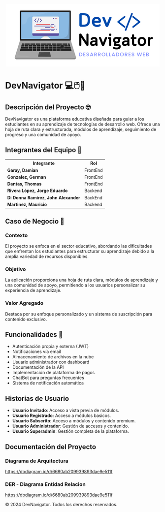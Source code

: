 <!DOCTYPE html>
<html lang="es">
<head>
    <meta charset="UTF-8">
    <meta name="viewport" content="width=device-width, initial-scale=1.0">
   </head>
<body>

<p align="center">
  <img src="DevNavigator.png" alt="Logo de DevNavigator">
</p>

<h1>DevNavigator 💻🖱️💙</h1>

<h2>Descripción del Proyecto 🤓</h2>
<p>
  DevNavigator es una plataforma educativa diseñada para guiar a los estudiantes
  en su aprendizaje de tecnologías de desarrollo web. Ofrece una hoja de ruta
  clara y estructurada, módulos de aprendizaje, seguimiento de progreso y una
  comunidad de apoyo.
</p>

<h2>Integrantes del Equipo 👏</h2>
<table>
  <tr>
    <th>Integrante</th>
    <th>Rol</th>
  </tr>
  <tr>
    <td><strong>Garay, Damian</strong></td>
    <td>FrontEnd</td>
  </tr>
  <tr>
    <td><strong>Gonzalez, German</strong></td>
    <td>FrontEnd</td>
  </tr>
  <tr>
    <td><strong>Dantas, Thomas</strong></td>
    <td>FrontEnd</td>
  </tr>
  <tr>
    <td><strong>Rivera López, Jorge Eduardo</strong></td>
    <td>Backend</td>
  </tr>
  <tr>
    <td><strong>Di Donna Ramirez, John Alexander</strong></td>
    <td>BackEnd</td>
  </tr>
  <tr>
    <td><strong>Martinez, Mauricio</strong></td>
    <td>Backend</td>
  </tr>
</table>

<h2>Caso de Negocio 🤖</h2>

<h3>Contexto</h3>
<p>
  El proyecto se enfoca en el sector educativo, abordando las dificultades que
  enfrentan los estudiantes para estructurar su aprendizaje debido a la amplia
  variedad de recursos disponibles.
</p>

<h3>Objetivo</h3>
<p>
  La aplicación proporciona una hoja de ruta clara, módulos de aprendizaje y una
  comunidad de apoyo, permitiendo a los usuarios personalizar su experiencia de
  aprendizaje.
</p>

<h3>Valor Agregado</h3>
<p>
  Destaca por su enfoque personalizado y un sistema de suscripción para contenido
  exclusivo.
</p>

<h2>Funcionalidades 👾</h2>
<ul>
  <li>Autenticación propia y externa (JWT)</li>
  <li>Notificaciones vía email</li>
  <li>Almacenamiento de archivos en la nube</li>
  <li>Usuario administrador con dashboard</li>
  <li>Documentación de la API</li>
  <li>Implementación de plataforma de pagos</li>
  <li>ChatBot para preguntas frecuentes</li>
  <li>Sistema de notificación automática</li>
</ul>

<h2>Historias de Usuario</h2>
<ul>
  <li><strong>Usuario Invitado</strong>: Acceso a vista previa de módulos.</li>
  <li><strong>Usuario Registrado</strong>: Acceso a módulos basicos.</li>
  <li><strong>Usuario Subscrito</strong>: Acceso a módulos y contenido premium.</li>
  <li><strong>Usuario Administrador</strong>: Gestión de accesos y contenido.</li>
  <li><strong>Usuario Superadmin</strong>: Gestión completa de la plataforma.</li>
</ul>

<h2>Documentación del Proyecto</h2>

<h3>Diagrama de Arquitectura</h3>
<p>
  <a href="https://dbdiagram.io/d/6680ab209939893dae9e511f">https://dbdiagram.io/d/6680ab209939893dae9e511f</a>
</p>

<h3>DER - Diagrama Entidad Relacion</h3>
<p>
  <a href="https://dbdiagram.io/d/6680ab209939893dae9e511f">https://dbdiagram.io/d/6680ab209939893dae9e511f</a>
</p>

<div class='footer'>
    <p>&copy; 2024 DevNavigator. Todos los derechos reservados.</p>
</div>

</body>
</html>
